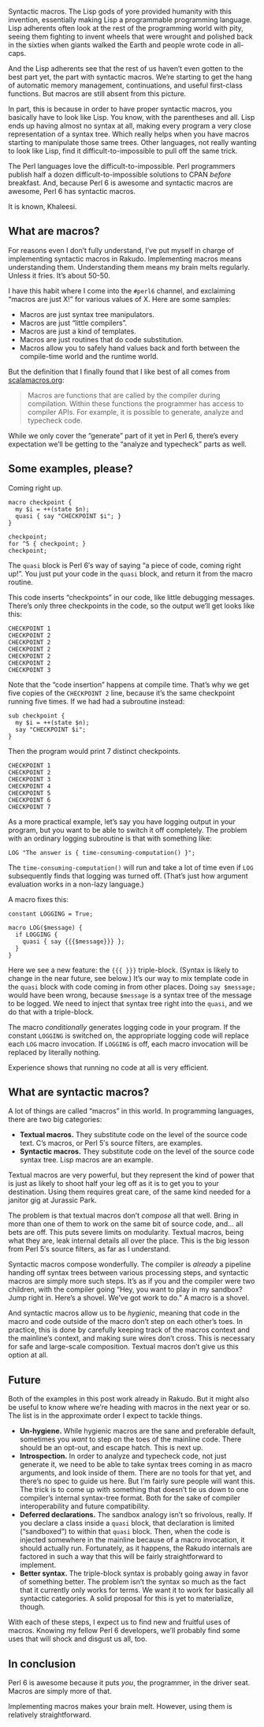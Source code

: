 Syntactic macros. The Lisp gods of yore provided humanity with this invention,
essentially making Lisp a programmable programming language. Lisp adherents
often look at the rest of the programming world with pity, seeing them
fighting to invent wheels that were wrought and polished back in the sixties
when giants walked the Earth and people wrote code in all-caps.

And the Lisp adherents see that the rest of us haven’t even gotten to the best
part yet, the part with syntactic macros. We’re starting to get the hang of
automatic memory management, continuations, and useful first-class functions.
But macros are still absent from this picture.

In part, this is because in order to have proper syntactic macros, you
basically have to look like Lisp. You know, with the parentheses and all. Lisp
ends up having almost no syntax at all, making every program a very close
representation of a syntax tree. Which really helps when you have macros
starting to manipulate those same trees. Other languages, not really wanting
to look like Lisp, find it difficult-to-impossible to pull off the same trick.

The Perl languages love the difficult-to-impossible. Perl programmers publish
half a dozen difficult-to-impossible solutions to CPAN _before_ breakfast.
And, because Perl 6 is awesome and syntactic macros are awesome, Perl 6 has
syntactic macros.

It is known, Khaleesi.

## What are macros?

For reasons even I don’t fully understand, I’ve put myself in charge of
implementing syntactic macros in Rakudo. Implementing macros means
understanding them. Understanding them means my brain melts regularly. Unless
it fries. It’s about 50-50.

I have this habit where I come into the `#perl6` channel, and exclaiming
“macros are just X!” for various values of X. Here are some samples:

  * Macros are just syntax tree manipulators.
  * Macros are just “little compilers”.
  * Macros are just a kind of templates.
  * Macros are just routines that do code substitution.
  * Macros allow you to safely hand values back and forth between the compile-time world and the runtime world.

But the definition that I finally found that I like best of all comes from
[scalamacros.org](http://scalamacros.org/):

> Macros are functions that are called by the compiler during compilation.
Within these functions the programmer has access to compiler APIs. For
example, it is possible to generate, analyze and typecheck code.

While we only cover the “generate” part of it yet in Perl 6, there’s every
expectation we’ll be getting to the “analyze and typecheck” parts as well.

## Some examples, please?

Coming right up.

    
    macro checkpoint {
      my $i = ++(state $n);
      quasi { say "CHECKPOINT $i"; }
    }
    
    checkpoint;
    for ^5 { checkpoint; }
    checkpoint;

The `quasi` block is Perl 6′s way of saying “a piece of code, coming right
up!”. You just put your code in the `quasi` block, and return it from the
macro routine.

This code inserts “checkpoints” in our code, like little debugging messages.
There’s only three checkpoints in the code, so the output we’ll get looks like
this:

    
    CHECKPOINT 1
    CHECKPOINT 2
    CHECKPOINT 2
    CHECKPOINT 2
    CHECKPOINT 2
    CHECKPOINT 2
    CHECKPOINT 3

Note that the “code insertion” happens at compile time. That’s why we get five
copies of the `CHECKPOINT 2` line, because it’s the same checkpoint running
five times. If we had had a subroutine instead:

    
    sub checkpoint {
      my $i = ++(state $n);
      say "CHECKPOINT $i";
    }

Then the program would print 7 distinct checkpoints.

    
    CHECKPOINT 1
    CHECKPOINT 2
    CHECKPOINT 3
    CHECKPOINT 4
    CHECKPOINT 5
    CHECKPOINT 6
    CHECKPOINT 7

As a more practical example, let’s say you have logging output in your
program, but you want to be able to switch it off completely. The problem with
an ordinary logging subroutine is that with something like:

    
    LOG "The answer is { time-consuming-computation() }";

The `time-consuming-computation()` will run and take a lot of time even if
`LOG` subsequently finds that logging was turned off. (That’s just how
argument evaluation works in a non-lazy language.)

A macro fixes this:

    
    constant LOGGING = True;
    
    macro LOG($message) {
      if LOGGING {
        quasi { say {{{$message}}} };
      }
    }

Here we see a new feature: the `{{{ }}}` triple-block. (Syntax is likely to
change in the near future, see below.) It’s our way to mix template code in
the `quasi` block with code coming in from other places. Doing `say $message;`
would have been wrong, because `$message` is a syntax tree of the message to
be logged. We need to inject that syntax tree right into the `quasi`, and we
do that with a triple-block.

The macro _conditionally_ generates logging code in your program. If the
constant `LOGGING` is switched on, the appropriate logging code will replace
each `LOG` macro invocation. If `LOGGING` is off, each macro invocation will
be replaced by literally nothing.

Experience shows that running no code at all is very efficient.

## What are syntactic macros?

A lot of things are called “macros” in this world. In programming languages,
there are two big categories:

  * **Textual macros.** They substitute code on the level of the source code text. C’s macros, or Perl 5′s source filters, are examples.
  * **Syntactic macros.** They substitute code on the level of the source code syntax tree. Lisp macros are an example.

Textual macros are very powerful, but they represent the kind of power that is
just as likely to shoot half your leg off as it is to get you to your
destination. Using them requires great care, of the same kind needed for a
janitor gig at Jurassic Park.

The problem is that textual macros don’t _compose_ all that well. Bring in
more than one of them to work on the same bit of source code, and… all bets
are off. This puts severe limits on modularity. Textual macros, being what
they are, leak internal details all over the place. This is the big lesson
from Perl 5′s source filters, as far as I understand.

Syntactic macros compose wonderfully. The compiler is _already_ a pipeline
handing off syntax trees between various processing steps, and syntactic
macros are simply more such steps. It’s as if you and the compiler were two
children, with the compiler going “Hey, you want to play in my sandbox? Jump
right in. Here’s a shovel. We’ve got work to do.” A macro is a shovel.

And syntactic macros allow us to be _hygienic_, meaning that code in the macro
and code outside of the macro don’t step on each other’s toes. In practice,
this is done by carefully keeping track of the macros context and the
mainline’s context, and making sure wires don’t cross. This is necessary for
safe and large-scale composition. Textual macros don’t give us this option at
all.

## Future

Both of the examples in this post work already in Rakudo. But it might also be
useful to know where we’re heading with macros in the next year or so. The
list is in the approximate order I expect to tackle things.

  * **Un-hygiene.** While hygienic macros are the sane and preferable default, sometimes you _want_ to step on the toes of the mainline code. There should be an opt-out, and escape hatch. This is next up.
  * **Introspection.** In order to analyze and typecheck code, not just generate it, we need to be able to take syntax trees coming in as macro arguments, and look inside of them. There are no tools for that yet, and there’s no spec to guide us here. But I’m fairly sure people will want this. The trick is to come up with something that doesn’t tie us down to one compiler’s internal syntax-tree format. Both for the sake of compiler interoperability and future compatibility.
  * **Deferred declarations.** The sandbox analogy isn’t so frivolous, really. If you declare a class inside a `quasi` block, that declaration is limited (“sandboxed”) to within that `quasi` block. Then, when the code is injected somewhere in the mainline because of a macro invocation, it should actually run. Fortunately, as it happens, the Rakudo internals are factored in such a way that this will be fairly straightforward to implement.
  * **Better syntax.** The triple-block syntax is probably going away in favor of something better. The problem isn’t the syntax so much as the fact that it currently only works for terms. We want it to work for basically all syntactic categories. A solid proposal for this is yet to materialize, though.

With each of these steps, I expect us to find new and fruitful uses of macros.
Knowing my fellow Perl 6 developers, we’ll probably find some uses that will
shock and disgust us all, too.

## In conclusion

Perl 6 is awesome because it puts _you_, the programmer, in the driver seat.
Macros are simply more of that.

Implementing macros makes your brain melt. However, using them is relatively
straightforward.

